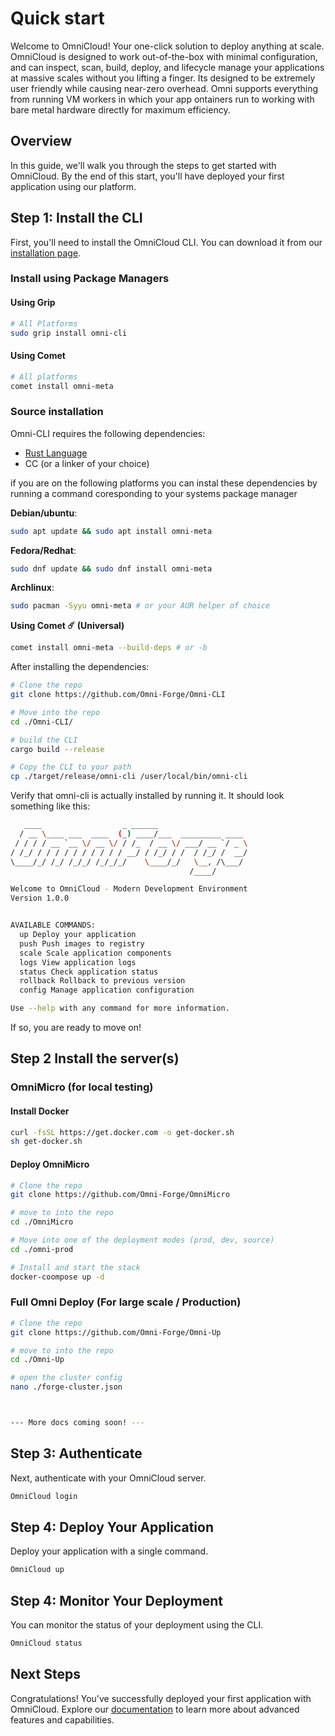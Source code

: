 # Quick start
Welcome to OmniCloud! Your one-click solution to deploy anything at scale. OmniCloud is designed to work out-of-the-box with minimal configuration, and can inspect, scan, build, deploy, and lifecycle manage your applications at massive scales without you lifting a finger. Its designed to be extremely user friendly while causing near-zero overhead. Omni supports everything from running VM workers in which your app ontainers run to working with bare metal hardware directly for maximum efficiency.

## Overview

In this guide, we'll walk you through the steps to get started with OmniCloud. By the end of this start, you'll have deployed your first application using our platform.

## Step 1: Install the CLI

First, you'll need to install the OmniCloud CLI. You can download it from our [installation page](https://github.com/Omni-Forge/Omni-CLI/releases/latest).

### Install using Package Managers

#### Using Grip
```bash
# All Platforms
sudo grip install omni-cli
```

#### Using Comet
```bash
# All platforms
comet install omni-meta 
```

### Source installation
Omni-CLI requires the following dependencies:
* [Rust Language](https://rustup.rs/)
* CC (or a linker of your choice)


if you are on the following platforms you can instal these dependencies
by running a command coresponding to your systems package manager

**Debian/ubuntu**:
```bash
sudo apt update && sudo apt install omni-meta
```

**Fedora/Redhat**:
```bash
sudo dnf update && sudo dnf install omni-meta
```

**Archlinux**:
```bash
sudo pacman -Syyu omni-meta # or your AUR helper of choice
```

**Using Comet ☄️ (Universal)**
```bash
comet install omni-meta --build-deps # or -b
```

After installing the dependencies:
```bash
# Clone the repo
git clone https://github.com/Omni-Forge/Omni-CLI

# Move into the repo
cd ./Omni-CLI/

# build the CLI
cargo build --release

# Copy the CLI to your path
cp ./target/release/omni-cli /user/local/bin/omni-cli
```

Verify that omni-cli is actually installed by running it. It should look something like this:
```bash
   ____                  _ ______
  / __ \____ ___  ____  (_) ____/___  _________ ____
 / / / / __ `__ \/ __ \/ / /_  / __ \/ ___/ __ `/ _ \
/ /_/ / / / / / / / / / / __/ / /_/ / /  / /_/ /  __/
\____/_/ /_/ /_/_/ /_/_/_/    \____/_/   \__, /\___/
                                        /____/

Welcome to OmniCloud - Modern Development Environment
Version 1.0.0


AVAILABLE COMMANDS:
  up Deploy your application
  push Push images to registry
  scale Scale application components
  logs View application logs
  status Check application status
  rollback Rollback to previous version
  config Manage application configuration

Use --help with any command for more information.
```

If so, you are ready to move on!
## Step 2 Install the server(s)

### OmniMicro (for local testing)

#### Install Docker

```bash
curl -fsSL https://get.docker.com -o get-docker.sh
sh get-docker.sh
```

#### Deploy OmniMicro

```bash
# Clone the repo
git clone https://github.com/Omni-Forge/OmniMicro

# move to into the repo
cd ./OmniMicro

# Move into one of the deployment modes (prod, dev, source)
cd ./omni-prod

# Install and start the stack
docker-coompose up -d
```

### Full Omni Deploy (For large scale / Production)

```bash
# Clone the repo
git clone https://github.com/Omni-Forge/Omni-Up

# move to into the repo
cd ./Omni-Up

# open the cluster config
nano ./forge-cluster.json
```

```bash


--- More docs coming soon! ---


```


## Step 3: Authenticate

Next, authenticate with your OmniCloud server.

```bash
OmniCloud login
```

## Step 4: Deploy Your Application

Deploy your application with a single command.

```bash
OmniCloud up
```

## Step 4: Monitor Your Deployment

You can monitor the status of your deployment using the CLI.

```bash
OmniCloud status
```

## Next Steps

Congratulations! You've successfully deployed your first application with OmniCloud. Explore our [documentation](../introduction) to learn more about advanced features and capabilities.